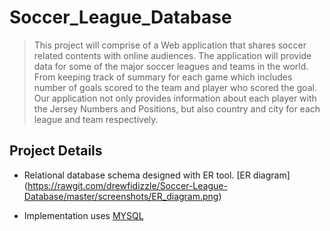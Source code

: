 # Soccer_League_Database
> This project will comprise of a Web application that shares soccer related contents with online audiences. The application will provide data for some of the major soccer leagues and teams in the world. From keeping track of summary for each game which includes number of goals scored to the team and player who scored the goal. Our application not only provides information about each player with the Jersey Numbers and Positions, but also country and city for each league and team respectively. 


## Project Details
* Relational database schema designed with ER tool. 
[ER diagram] (https://rawgit.com/drewfidizzle/Soccer-League-Database/master/screenshots/ER_diagram.png)

* Implementation uses [MYSQL](https://www.mysql.com/)

